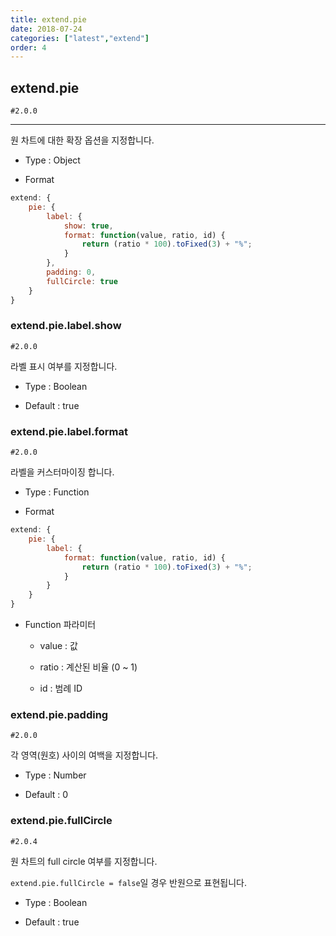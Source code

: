 ```yaml
---
title: extend.pie
date: 2018-07-24
categories: ["latest","extend"]
order: 4
---
```


## extend.pie

`#2.0.0`

---

원 차트에 대한 확장 옵션을 지정합니다.

* Type : Object

* Format
```javascript
extend: {
	pie: {
		label: {
			show: true,
			format: function(value, ratio, id) {
				return (ratio * 100).toFixed(3) + "%";
			}
		},
		padding: 0,
		fullCircle: true
	}
}
```


### extend.pie.label.show

`#2.0.0`

라벨 표시 여부를 지정합니다.

* Type : Boolean

* Default : true


### extend.pie.label.format

`#2.0.0`

라벨을 커스터마이징 합니다.

* Type : Function

* Format
```javascript
extend: {
	pie: {
		label: {
			format: function(value, ratio, id) {
				return (ratio * 100).toFixed(3) + "%";
			}
		}
	}
}
```

* Function 파라미터

	* value : 값

	* ratio : 계산된 비율 (0 ~ 1)

	* id : 범례 ID


### extend.pie.padding

`#2.0.0`

각 영역(원호) 사이의 여백을 지정합니다.

* Type : Number

* Default : 0


### extend.pie.fullCircle

`#2.0.4`

원 차트의 full circle 여부를 지정합니다.

`extend.pie.fullCircle = false`일 경우 반원으로 표현됩니다.

* Type : Boolean

* Default : true
